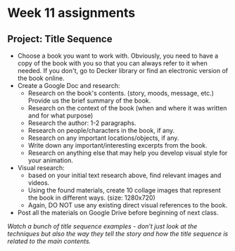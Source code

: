 # Week 11 assignments

## Project: Title Sequence
- Choose a book you want to work with. Obviously, you need to have a copy of the book with you so that you can always refer to it when needed. If you don't, go to Decker library or find an electronic version of the book online.
- Create a Google Doc and research:
  - Research on the book's contents. (story, moods, message, etc.) Provide us the brief summary of the book.
  - Research on the context of the book (when and where it was written and for what purpose)
  - Research the author: 1-2 paragraphs.
  - Research on people/characters in the book, if any. 
  - Research on any important locations/objects, if any.
  - Write down any important/interesting excerpts from the book.
  - Research on anything else that may help you develop visual style for your animation.
- Visual research:
  - based on your initial text research above, find relevant images and videos.
  - Using the found materials, create 10 collage images that represent the book in different ways. (size: 1280x720)
  - Again, DO NOT use any existing direct visual references to the book.
- Post all the materials on Google Drive before beginning of next class.

*Watch a bunch of title sequence examples - don't just look at the techniques but also the way they tell the story and how the title sequence is related to the main contents.*
  

